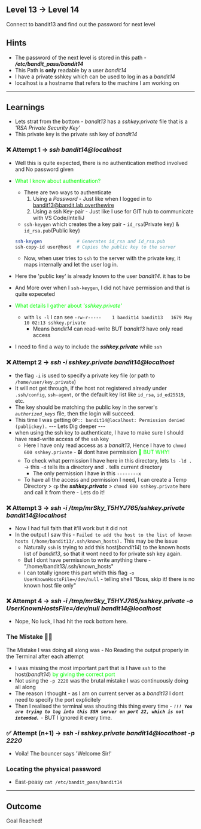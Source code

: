 ## Level 13 -> Level 14
Connect to bandit13 and find out the password for next level


**Hints**<br>
---
- The password of the next level is stored in this path - ***/etc/bandit_pass/bandit14*** 
- This Path is **only** readable by a user _bandit14_
- I have a private sshkey which can be used to log in as a _bandit14_
- localhost is a hostname that refers to the machine I am working on

---
**Learnings**<br>
---
- Lets strat from the bottom - _bandit13_ has a _sshkey.private_ file that is a _'RSA Private Security Key'_
- This private key is the private ssh key of _bandit14_
###  ❌ Attempt 1 -> ***ssh bandit14@localhost***
- Well this is quite expected, there is no authentication method involved and No password given
- <span style="color:lime">What I know about authentication?</span><br>
    + There are two ways to authenticate 
        1. Using a *Password* - Just like when I logged in to bandit13@bandit.lab.overthewire
        2. Using a ssh Key-pair - Just like I use for GIT hub to communicate with VS Code/IntelliJ
    + `ssh-keygen` which creates the a key pair -  `id_rsa`(Private key) & `id_rsa.pub`(Public key)

    ```sh
    ssh-keygen             # Generates id_rsa and id_rsa.pub
    ssh-copy-id user@host  # Copies the public key to the server
    ```
    + Now, when user tries to `ssh` to the server with the private key, it maps internally and let the user log in.
- Here the 'public key' is already known to the user _bandit14_. it has to be
- And More over when I `ssh-keygen`, I did not have permission and that is quite expeceted
- <span style="color:lime">What details I gather about <I>'sshkey.private'</I></span><br>
    + with `ls -l` I can see `-rw-r-----    1 bandit14 bandit13   1679 May 10 02:13 sshkey.private`
        * Means _bandit14_ can read-write BUT _bandit13_ have only read access
- I need to find a way to include the **_sshkey.private_** while `ssh`
###  ❌ Attempt 2 -> ***ssh -i sshkey.private bandit14@localhost***
- the flag `-i` is used to specify a private key file (or path to `/home/user/key.private`) 
- It will not get through, if the host not registered already under `.ssh/config`, `ssh-agent`, or the default key list like `id_rsa`, `id_ed25519`, etc.
- The key should be matching the public key in the server's _`authorized_keys`_ file, then the login will succeed.
- This time I was getting `OP:: bandit14@localhost: Permission denied (publickey).`
--- Lets Dig deeper --- 
- when using the ssh key to authenticate, I have to make sure I should have read-write access of the `ssh` key 
    * Here I have only read access as a _bandit13_, Hence I have to `chmod 600 sshkey.private` - 🔒I dont have permission
    <span style="color:lime">🤔 BUT WHY!</span><br>
    * To check what permission I have here in this directory, lets `ls -ld .` -> this `-d` tells its a directory and `.` tells current directory
        - The only permission I have in this `--------x`
    * To have all the access and permission I need, I can create a Temp Directory > `cp` the **_sshkey.private_** > `chmod 600 sshkey.private` here and call it from there - Lets do it!
###  ❌ Attempt 3 -> ***ssh -i /tmp/mrSky_T5HYJ765/sshkey.private bandit14@localhost***   
- Now I had full faith that it'll work but it did not
- In the output I saw this - `Failed to add the host to the list of known hosts (/home/bandit13/.ssh/known_hosts).` This may be the issue
    + Naturally `ssh` is trying to add this host(_bandit14_) to the known hosts list of _bandit13_, so that it wont need to for private ssh key again.
    + But I dont have permission to write anything there - "/home/bandit13/.ssh/known_hosts"
    + I can totally ignore this part whith this flag `-o UserKnownHostsFile=/dev/null` - telling shell "Boss, skip it! there is no known host file only"
###  ❌ Attempt 4 -> ***ssh -i /tmp/mrSky_T5HYJ765/sshkey.private -o UserKnownHostsFile=/dev/null bandit14@localhost***   
- Nope, No luck, I had hit the rock bottom here.

### The Mistake 🤦‍♂️
The Mistake I was doing all along was - No Reading the output properly in the Terminal after each attempt
- I was missing the most important part that is I have `ssh` to the host(_bandit14_) <span style="color:lime">by giving the correct  port</span>
- Not using the `-p 2220` was the brutal mistake I was continuously doing all along
- The reason I thought - as I am on current server as a _bandit13_ I dont need to specify the port explicitely
- Then I realised the terminal was shouting this thing every time - **_`!!! You are trying to log into this SSH server on port 22, which is not intended.`_** - BUT I ignored it every time.

###  ✅ Attempt (n+1) -> ***ssh -i sshkey.private bandit14@localhost -p 2220***
- Voila! The bouncer says 'Welcome Sir!'

### Locating the physical password
- East-peasy `cat /etc/bandit_pass/bandit14`

---
**Outcome**<br>
---
Goal Reached! <!-- Password to next level:: `MU4VWeTyJk8ROof1qqmcBPaLh7lDCPvS` -->